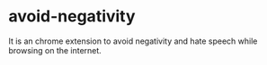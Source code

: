 # avoid-negativity
It is an chrome extension to avoid negativity and hate speech while browsing on the internet.
